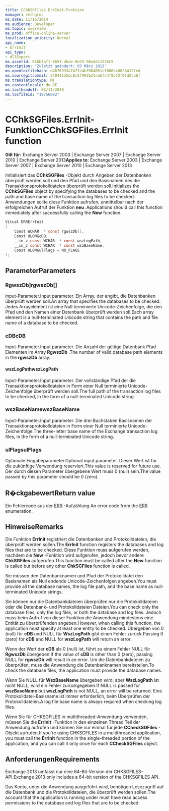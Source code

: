 ```yaml
---
title: CChkSGFiles.ErrInit-Funktion
manager: sethgros
ms.date: 11/16/2014
ms.audience: Developer
ms.topic: overview
ms.prod: office-online-server
localization_priority: Normal
api_name:
- ErrInit
api_type:
- dllExport
ms.assetid: 61bb3af1-8b51-4bae-8e25-90a4dc1226c5
description: 'Zuletzt geändert: 03 März 2013'
ms.openlocfilehash: d4b76933a747fe4bf084061cf080bc68264132ed
ms.sourcegitcommit: 34041125dc8c5f993b21cebfc4f8b72f0fd2cb6f
ms.translationtype: MT
ms.contentlocale: de-DE
ms.lasthandoff: 06/11/2018
ms.locfileid: "19756802"
---
```

# <a name="cchksgfileserrinit-function"></a><span data-ttu-id="30f36-103">CChkSGFiles.ErrInit-Funktion</span><span class="sxs-lookup"><span data-stu-id="30f36-103">CChkSGFiles.ErrInit function</span></span>
  
<span data-ttu-id="30f36-104">**Gilt für:** Exchange Server 2003 | Exchange Server 2007 | Exchange Server 2010 | Exchange Server 2013</span><span class="sxs-lookup"><span data-stu-id="30f36-104">**Applies to:** Exchange Server 2003 | Exchange Server 2007 | Exchange Server 2010 | Exchange Server 2013</span></span>
  
<span data-ttu-id="30f36-105">Initialisiert das **CChkSGFiles** -Objekt durch Angeben der Datenbanken überprüft werden soll und den Pfad und den Basisnamen des die Transaktionsprotokolldateien überprüft werden soll.</span><span class="sxs-lookup"><span data-stu-id="30f36-105">Initializes the **CChkSGFiles** object by specifying the databases to be checked and the path and base name of the transaction log files to be checked.</span></span> <span data-ttu-id="30f36-106">Anwendungen sollte diese Funktion aufrufen, unmittelbar nach der erfolgreichen Aufruf der Funktion **neu** .</span><span class="sxs-lookup"><span data-stu-id="30f36-106">Applications should call this function immediately after successfully calling the **New** function.</span></span> 
  
```cs
Vitual ERRErrInit  
(
    Const WCHAR  * const rgwszDb[],
    Const ULONGcDB,
    __in_z const WCHAR  * const wszLogPath,
    __in_z const WCHAR  * const wszBaseName,
    Const ULONGulFlags = NO_FLAGS
);

```

## <a name="parameters"></a><span data-ttu-id="30f36-107">Parameter</span><span class="sxs-lookup"><span data-stu-id="30f36-107">Parameters</span></span>

### <a name="rgwszdb"></a><span data-ttu-id="30f36-108">RgwszDb]</span><span class="sxs-lookup"><span data-stu-id="30f36-108">rgwszDb[]</span></span>
  
<span data-ttu-id="30f36-109">Input-Parameter.</span><span class="sxs-lookup"><span data-stu-id="30f36-109">Input parameter.</span></span> <span data-ttu-id="30f36-110">Ein Array, der angibt, die Datenbanken überprüft werden soll.</span><span class="sxs-lookup"><span data-stu-id="30f36-110">An array that specifies the databases to be checked.</span></span> <span data-ttu-id="30f36-111">Jedes Arrayelement ist eine Null terminierte Unicode-Zeichenfolge, die den Pfad und den Namen einer Datenbank überprüft werden soll.</span><span class="sxs-lookup"><span data-stu-id="30f36-111">Each array element is a null-terminated Unicode string that contains the path and file name of a database to be checked.</span></span>
    
### <a name="cdb"></a><span data-ttu-id="30f36-112">cDB</span><span class="sxs-lookup"><span data-stu-id="30f36-112">cDB</span></span>
  
<span data-ttu-id="30f36-113">Input-Parameter.</span><span class="sxs-lookup"><span data-stu-id="30f36-113">Input parameter.</span></span> <span data-ttu-id="30f36-114">Die Anzahl der gültige Datenbank Pfad Elementen im Array **RgwszDb** .</span><span class="sxs-lookup"><span data-stu-id="30f36-114">The number of valid database path elements in the **rgwszDb** array.</span></span> 
    
#### <a name="wszlogpath"></a><span data-ttu-id="30f36-115">wszLogPath</span><span class="sxs-lookup"><span data-stu-id="30f36-115">wszLogPath</span></span>
  
<span data-ttu-id="30f36-116">Input-Parameter.</span><span class="sxs-lookup"><span data-stu-id="30f36-116">Input parameter.</span></span> <span data-ttu-id="30f36-117">Der vollständige Pfad der die Transaktionsprotokolldateien in Form einer Null terminierte Unicode-Zeichenfolge überprüft werden soll.</span><span class="sxs-lookup"><span data-stu-id="30f36-117">The full path of the transaction log files to be checked, in the form of a null-terminated Unicode string.</span></span>
    
### <a name="wszbasename"></a><span data-ttu-id="30f36-118">wszBaseName</span><span class="sxs-lookup"><span data-stu-id="30f36-118">wszBaseName</span></span>
  
<span data-ttu-id="30f36-119">Input-Parameter.</span><span class="sxs-lookup"><span data-stu-id="30f36-119">Input parameter.</span></span> <span data-ttu-id="30f36-120">Die drei Buchstaben Basisnamen der Transaktionsprotokolldateien in Form einer Null terminierte Unicode-Zeichenfolge.</span><span class="sxs-lookup"><span data-stu-id="30f36-120">The three-letter base name of the Exchange transaction log files, in the form of a null-terminated Unicode string.</span></span>
    
### <a name="ulflags"></a><span data-ttu-id="30f36-121">ulFlags</span><span class="sxs-lookup"><span data-stu-id="30f36-121">ulFlags</span></span>
  
<span data-ttu-id="30f36-122">Optionale Eingabeparameter.</span><span class="sxs-lookup"><span data-stu-id="30f36-122">Optional input parameter.</span></span> <span data-ttu-id="30f36-123">Dieser Wert ist für die zukünftige Verwendung reserviert.</span><span class="sxs-lookup"><span data-stu-id="30f36-123">This value is reserved for future use.</span></span> <span data-ttu-id="30f36-124">Der durch diesen Parameter übergebene Wert muss 0 (null) sein.</span><span class="sxs-lookup"><span data-stu-id="30f36-124">The value passed by this parameter should be 0 (zero).</span></span>
    
## <a name="return-value"></a><span data-ttu-id="30f36-125">R�ckgabewert</span><span class="sxs-lookup"><span data-stu-id="30f36-125">Return value</span></span>

<span data-ttu-id="30f36-126">Ein Fehlercode aus der [ERR](cchksgfiles-err-enumeration.md) -Aufzählung.</span><span class="sxs-lookup"><span data-stu-id="30f36-126">An error code from the [ERR](cchksgfiles-err-enumeration.md) enumeration.</span></span> 
  
## <a name="remarks"></a><span data-ttu-id="30f36-127">Hinweise</span><span class="sxs-lookup"><span data-stu-id="30f36-127">Remarks</span></span>

<span data-ttu-id="30f36-128">Die Funktion **ErrInit** registriert die Datenbanken und Protokolldateien, die überprüft werden sollen.</span><span class="sxs-lookup"><span data-stu-id="30f36-128">The **ErrInit** function registers the databases and log files that are to be checked.</span></span> <span data-ttu-id="30f36-129">Diese Funktion muss aufgerufen werden, nachdem die **New** -Funktion wird aufgerufen, jedoch bevor andere **ChkSGFiles** aufgerufen.</span><span class="sxs-lookup"><span data-stu-id="30f36-129">This function must be called after the **New** function is called but before any other **ChkSGFiles** function is called.</span></span> 
  
<span data-ttu-id="30f36-130">Sie müssen den Datenbanknamen und Pfad der Protokolldatei den Basisnamen als Null endende Unicode-Zeichenfolgen angeben.</span><span class="sxs-lookup"><span data-stu-id="30f36-130">You must provide all the database names, the log file path, and the base name as null-terminated Unicode strings.</span></span>
  
<span data-ttu-id="30f36-131">Sie können nur die Datenbankdateien überprüfen nur die Protokolldateien oder die Datenbank- und Protokolldateien Dateien.</span><span class="sxs-lookup"><span data-stu-id="30f36-131">You can check only the database files, only the log files, or both the database and log files.</span></span> <span data-ttu-id="30f36-132">Jedoch muss beim Aufruf von dieser Funktion die Anwendung mindestens eine Entität zu überprüfenden angeben.</span><span class="sxs-lookup"><span data-stu-id="30f36-132">However, when calling this function, the application must specify at least one entity to be checked.</span></span> <span data-ttu-id="30f36-133">Übergeben von 0 (null) für **cDB** und NULL für **WszLogPath** gibt einen Fehler zurück.</span><span class="sxs-lookup"><span data-stu-id="30f36-133">Passing 0 (zero) for  **cDB**  and NULL for  **wszLogPath**  will return an error.</span></span> 
  
<span data-ttu-id="30f36-134">Wenn der Wert der **cDB** als 0 (null) ist, führt zu einem Fehler NULL für **RgwszDb** übergeben.</span><span class="sxs-lookup"><span data-stu-id="30f36-134">If the value of  **cDB**  is other than 0 (zero), passing NULL for  **rgwszDb**  will result in an error.</span></span> <span data-ttu-id="30f36-135">Um die Datenbankdateien zu überprüfen, muss die Anwendung die Datenbanknamen bereitstellen.</span><span class="sxs-lookup"><span data-stu-id="30f36-135">To check the database files, the application must provide the database names.</span></span> 
  
<span data-ttu-id="30f36-136">Wenn Sie NULL für **WszBaseName** übergeben wird, aber **WszLogPath** ist nicht NULL, wird ein Fehler zurückgegeben.</span><span class="sxs-lookup"><span data-stu-id="30f36-136">If NULL is passed for  **wszBaseName**  but  **wszLogPath**  is not NULL, an error will be returned.</span></span> <span data-ttu-id="30f36-137">Eine Protokolldatei-Basisname ist immer erforderlich, beim Überprüfen der Protokolldateien.</span><span class="sxs-lookup"><span data-stu-id="30f36-137">A log file base name is always required when checking log files.</span></span> 
  
<span data-ttu-id="30f36-138">Wenn Sie für CHKSGFILES in multithreaded-Anwendung verwenden, müssen Sie die **ErrInit** -Funktion in den einzelnen Thread Teil der Anwendung aufrufen und können Sie nur einmal für jede **CCheckSGFiles** -Objekt aufrufen.</span><span class="sxs-lookup"><span data-stu-id="30f36-138">If you're using CHKSGFILES in a multithreaded application, you must call the **ErrInit** function in the single-threaded portion of the application, and you can call it only once for each **CCheckSGFiles** object.</span></span> 
  
## <a name="requirements"></a><span data-ttu-id="30f36-139">Anforderungen</span><span class="sxs-lookup"><span data-stu-id="30f36-139">Requirements</span></span>

<span data-ttu-id="30f36-140">Exchange 2013 umfasst nur eine 64-Bit-Version der CHKSGFILES-API.</span><span class="sxs-lookup"><span data-stu-id="30f36-140">Exchange 2013 only includes a 64-bit version of the CHKSGFILES API.</span></span>
  
<span data-ttu-id="30f36-141">Das Konto, unter die Anwendung ausgeführt wird, benötigen Lesezugriff auf die Datenbank und die Protokolldateien, die überprüft werden sollen.</span><span class="sxs-lookup"><span data-stu-id="30f36-141">The account that the application is running under must have read access permissions to the database and log files that are to be checked.</span></span>
  

